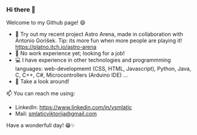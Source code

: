 ### Hi there 👋
Welcome to my Github page! 😄

- 👯 Try out my recent project Astro Arena, made in collaboration with Antonio Gorišek. Tip: its more fun when more people are playing it!
https://platno.itch.io/astro-arena
- 🌱 No work experience yet; looking for a job!
- 💻 I have experience in other technologies and programmming languages: web-developmemt (CSS, HTML, Javascript),
 Python, Java, C, C++, C#, Microcontrollers (Arduino IDE) ...
- 🔎 Take a look around!

📫 You can reach me using:
- LinkedIn: https://www.linkedin.com/in/vsmlatic 
- Mail: smlaticviktorija@gmail.com

Have a wonderfull day! 😁✨
<!--
**ViktorijaSml/ViktorijaSml** is a ✨ _special_ ✨ repository because its `README.md` (this file) appears on your GitHub profile.

Here are some ideas to get you started:

- 🔭 I’m currently working on ...
- 🌱 I’m currently learning ...
- 👯 I’m looking to collaborate on ...
- 🤔 I’m looking for help with ...
- 💬 Ask me about ...
- 📫 How to reach me: ...
- 😄 Pronouns: ...
- ⚡ Fun fact: ...
-->
